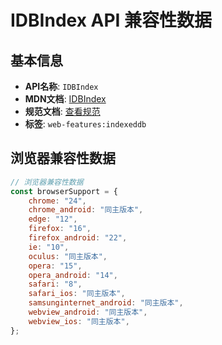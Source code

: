# IDBIndex API 兼容性数据

## 基本信息

- **API名称**: `IDBIndex`
- **MDN文档**: [IDBIndex](https://developer.mozilla.org/docs/Web/API/IDBIndex)
- **规范文档**: [查看规范](https://w3c.github.io/IndexedDB/#index-interface)
- **标签**: `web-features:indexeddb`

## 浏览器兼容性数据

```javascript
// 浏览器兼容性数据
const browserSupport = {
    chrome: "24",
    chrome_android: "同主版本",
    edge: "12",
    firefox: "16",
    firefox_android: "22",
    ie: "10",
    oculus: "同主版本",
    opera: "15",
    opera_android: "14",
    safari: "8",
    safari_ios: "同主版本",
    samsunginternet_android: "同主版本",
    webview_android: "同主版本",
    webview_ios: "同主版本",
};

```

